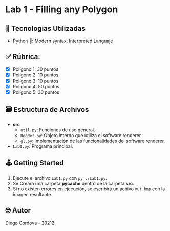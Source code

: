 # Lab 1 - Filling any Polygon

## 📡 Tecnologias Utilizadas
- Python 🐍: Modern syntax, Interpreted Languaje

## ✅ Rúbrica:

- [x] Polígono 1: 30 puntos
- [x] Polígono 2: 10 puntos
- [x] Polígono 3: 10 puntos
- [x] Polígono 4: 50 puntos
- [x] Polígono 5: 30 puntos

## 🗃️ Estructura de Archivos

- **src**
  - `util.py`: Funciones de uso general.
  - `Render.py`: Objeto interno que utiliza el software renderer.
  - `gl.py`: Implementación de las funcionalidades del software renderer.
- `Lab1.py`: Programa principal.

## 🕹️ Getting Started

1. Ejecute el archivo `Lab1.py` con `py ./Lab1.py`.
2. Se Creara una carpeta **__pycache__** dentro de la carpeta **src**.
3. Si no existen errores en ejecución, se escribirá un achivo `out.bmp` con la imagen resultante.  

## 🤓 Autor

Diego Cordova - 20212
